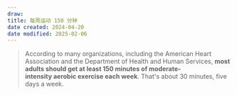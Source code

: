 ```yaml
---
draw:
title: 每周运动 150 分钟
date created: 2024-04-20
date modified: 2025-02-06
---
```


> According to many organizations, including the American Heart Association and the Department of Health and Human Services, **most adults should get at least 150 minutes of moderate-intensity aerobic exercise each week**. That's about 30 minutes, five days a week.

<!-- more -->
